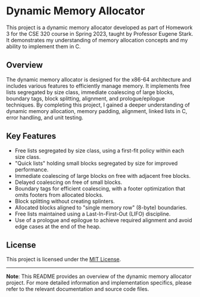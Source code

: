 # Dynamic Memory Allocator

This project is a dynamic memory allocator developed as part of Homework 3 for the CSE 320 course in Spring 2023, taught by Professor Eugene Stark. It demonstrates my understanding of memory allocation concepts and my ability to implement them in C.

## Overview

The dynamic memory allocator is designed for the x86-64 architecture and includes various features to efficiently manage memory. It implements free lists segregated by size class, immediate coalescing of large blocks, boundary tags, block splitting, alignment, and prologue/epilogue techniques. By completing this project, I gained a deeper understanding of dynamic memory allocation, memory padding, alignment, linked lists in C, error handling, and unit testing.

## Key Features

- Free lists segregated by size class, using a first-fit policy within each size class.
- "Quick lists" holding small blocks segregated by size for improved performance.
- Immediate coalescing of large blocks on free with adjacent free blocks.
- Delayed coalescing on free of small blocks.
- Boundary tags for efficient coalescing, with a footer optimization that omits footers from allocated blocks.
- Block splitting without creating splinters.
- Allocated blocks aligned to "single memory row" (8-byte) boundaries.
- Free lists maintained using a Last-In-First-Out (LIFO) discipline.
- Use of a prologue and epilogue to achieve required alignment and avoid edge cases at the end of the heap.

## License

This project is licensed under the [MIT License](LICENSE).

---

**Note**: This README provides an overview of the dynamic memory allocator project. For more detailed information and implementation specifics, please refer to the relevant documentation and source code files.
